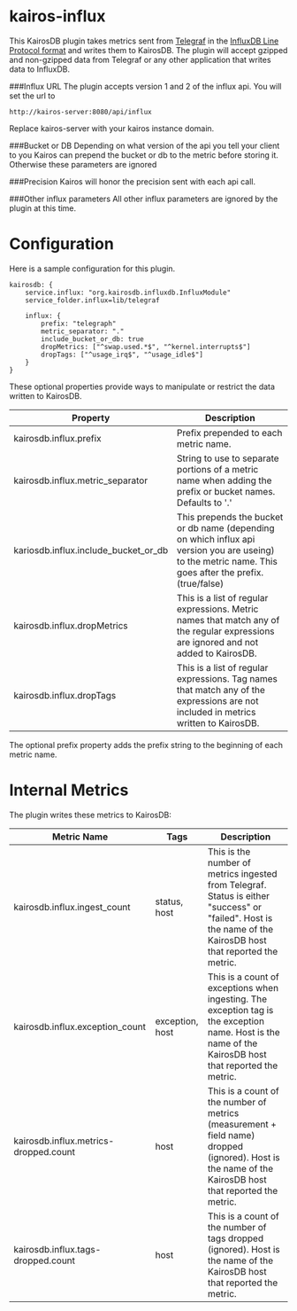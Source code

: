 # kairos-influx

This KairosDB plugin takes metrics sent from [Telegraf](https://docs.influxdata.com/telegraf/) 
in the [InfluxDB Line Protocol format](https://docs.influxdata.com/influxdb/v1.7/write_protocols/line_protocol_tutorial/#syntax) 
and writes them to KairosDB.
The plugin will accept gzipped and non-gzipped data from Telegraf or any other application that writes data to InfluxDB.

###Influx URL
The plugin accepts version 1 and 2 of the influx api.  You will set the url to 
```
http://kairos-server:8080/api/influx
```
Replace kairos-server with your kairos instance domain.

###Bucket or DB
Depending on what version of the api you tell your client to you Kairos can prepend
the bucket or db to the metric before storing it.  Otherwise these parameters are ignored

###Precision
Kairos will honor the precision sent with each api call.

###Other influx parameters
All other influx parameters are ignored by the plugin at this time.

# Configuration
Here is a sample configuration for this plugin. 


```
kairosdb: {
	service.influx: "org.kairosdb.influxdb.InfluxModule"
	service_folder.influx=lib/telegraf

	influx: {
		prefix: "telegraph"
		metric_separator: "."
		include_bucket_or_db: true
		dropMetrics: ["^swap.used.*$", "^kernel.interrupts$"]
		dropTags: ["^usage_irq$", "^usage_idle$"]
	}
}
```

These optional properties provide ways to manipulate or restrict the data written to KairosDB.


| Property                       | Description                                                             |
|--------------------------------|-------------------------------------------------------------------------|
| kairosdb.influx.prefix      | Prefix prepended to each metric name. |
| kairosdb.influx.metric_separator | String to use to separate portions of a metric name when adding the prefix or bucket names.  Defaults to '.' |
| kariosdb.influx.include_bucket_or_db | This prepends the bucket or db name (depending on which influx api version you are useing) to the metric name.  This goes after the prefix. (true/false) |
| kairosdb.influx.dropMetrics | This is a list of regular expressions. Metric names that match any of the regular expressions are ignored and not added to KairosDB. | 
| kairosdb.influx.dropTags   | This is a list of regular expressions. Tag names that match any of the expressions are not included in metrics written to KairosDB. |


The optional prefix property adds the prefix string to the beginning of each metric name. 

# Internal Metrics
The plugin writes these metrics to KairosDB:

| Metric Name | Tags | Description |
| ----------- | ---- | ----------- |
| kairosdb.influx.ingest_count | status, host | This is the number of metrics ingested from Telegraf. Status is either "success" or "failed". Host is the name of the KairosDB host that reported the metric. |
| kairosdb.influx.exception_count | exception, host | This is a count of exceptions when ingesting. The exception tag is the exception name. Host is the name of the KairosDB host that reported the metric. | 
| kairosdb.influx.metrics-dropped.count | host | This is a count of the number of metrics (measurement + field name) dropped (ignored). Host is the name of the KairosDB host that reported the metric. |
| kairosdb.influx.tags-dropped.count | host | This is a count of the number of tags dropped (ignored). Host is the name of the KairosDB host that reported the metric.|